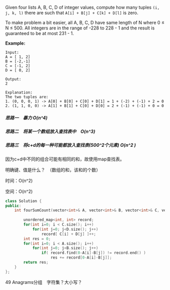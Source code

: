 Given four lists A, B, C, D of integer values, compute how many tuples `(i, j, k, l)` there are such that `A[i] + B[j] + C[k] + D[l]` is zero.

To make problem a bit easier, all A, B, C, D have same length of N where 0 ≤ N ≤ 500. All integers are in the range of -228 to 228 - 1 and the result is guaranteed to be at most 231 - 1.

**Example:**

```
Input:
A = [ 1, 2]
B = [-2,-1]
C = [-1, 2]
D = [ 0, 2]

Output:
2

Explanation:
The two tuples are:
1. (0, 0, 0, 1) -> A[0] + B[0] + C[0] + D[1] = 1 + (-2) + (-1) + 2 = 0
2. (1, 1, 0, 0) -> A[1] + B[1] + C[0] + D[0] = 2 + (-1) + (-1) + 0 = 0
```



##### 思路一　暴力 O(n^4)

##### 思路二　将某一个数组放入查找表中　O(n^3)

##### 思路三　将c+d的每一种可能都放入查找表(500^2个元素) O(n^2 )

因为c+d中不同的组合可能有相同的和，故使用map查找表。　　

明确键、值是什么？　（数组的和，该和的个数）

时间：O(n^2)

空间：O(n^2)

```c++
class Solution {
public:
    int fourSumCount(vector<int>& A, vector<int>& B, vector<int>& C, vector<int>& D) {
         
        unordered_map<int, int> record;
        for(int i=0; i < C.size(); i++)
            for(int j=0; j<D.size(); j++)
                record[ C[i] + D[j] ]++;
        int res = 0;
        for(int i=0; i < A.size(); i++)
            for(int j=0; j<B.size(); j++)
                if( record.find(0-A[i]-B[j]) != record.end() )
                    res += record[0-A[i]-B[j]];
        return res;
    }
};
```



49 Anagrams分组　字符集？大小写？

　　　